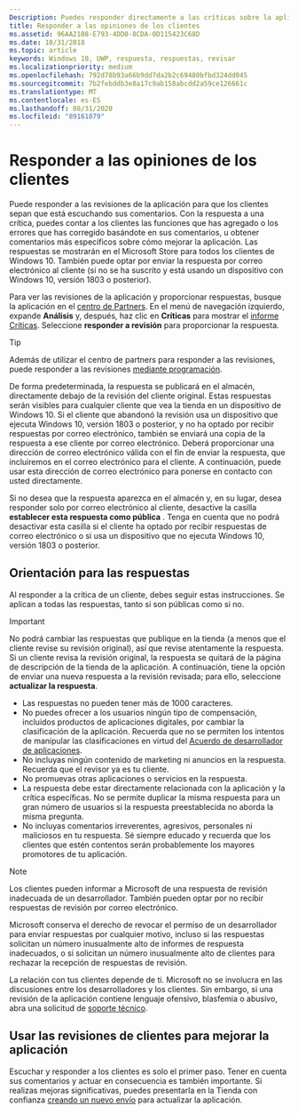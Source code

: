 ```yaml
---
Description: Puedes responder directamente a las críticas sobre la aplicación para que los clientes sepan que lees sus comentarios.
title: Responder a las opiniones de los clientes
ms.assetid: 96AA2108-E793-4DD0-8CDA-0D115423C68D
ms.date: 10/31/2018
ms.topic: article
keywords: Windows 10, UWP, respuesta, respuestas, revisar
ms.localizationpriority: medium
ms.openlocfilehash: 792d78b93a66b9dd7da2b2c69480bfbd324dd045
ms.sourcegitcommit: 7b2febddb3e8a17c9ab158abcdd2a59ce126661c
ms.translationtype: MT
ms.contentlocale: es-ES
ms.lasthandoff: 08/31/2020
ms.locfileid: "89161879"
---
```

# <a name="respond-to-customer-reviews"></a>Responder a las opiniones de los clientes


Puede responder a las revisiones de la aplicación para que los clientes sepan que está escuchando sus comentarios. Con la respuesta a una crítica, puedes contar a los clientes las funciones que has agregado o los errores que has corregido basándote en sus comentarios, u obtener comentarios más específicos sobre cómo mejorar la aplicación. Las respuestas se mostrarán en el Microsoft Store para todos los clientes de Windows 10. También puede optar por enviar la respuesta por correo electrónico al cliente (si no se ha suscrito y está usando un dispositivo con Windows 10, versión 1803 o posterior).

Para ver las revisiones de la aplicación y proporcionar respuestas, busque la aplicación en el [centro de Partners](https://partner.microsoft.com/dashboard). En el menú de navegación izquierdo, expande **Análisis** y, después, haz clic en **Críticas** para mostrar el [informe Críticas](reviews-report.md). Seleccione **responder a revisión** para proporcionar la respuesta.

> [!TIP]
> Además de utilizar el centro de partners para responder a las revisiones, puede responder a las revisiones [mediante programación](../monetize/submit-responses-to-app-reviews.md).

De forma predeterminada, la respuesta se publicará en el almacén, directamente debajo de la revisión del cliente original. Estas respuestas serán visibles para cualquier cliente que vea la tienda en un dispositivo de Windows 10. Si el cliente que abandonó la revisión usa un dispositivo que ejecuta Windows 10, versión 1803 o posterior, y no ha optado por recibir respuestas por correo electrónico, también se enviará una copia de la respuesta a ese cliente por correo electrónico.  Deberá proporcionar una dirección de correo electrónico válida con el fin de enviar la respuesta, que incluiremos en el correo electrónico para el cliente. A continuación, puede usar esta dirección de correo electrónico para ponerse en contacto con usted directamente.

Si no desea que la respuesta aparezca en el almacén y, en su lugar, desea responder solo por correo electrónico al cliente, desactive la casilla **establecer esta respuesta como pública** . Tenga en cuenta que no podrá desactivar esta casilla si el cliente ha optado por recibir respuestas de correo electrónico o si usa un dispositivo que no ejecuta Windows 10, versión 1803 o posterior.

## <a name="guidelines-for-responses"></a>Orientación para las respuestas

Al responder a la crítica de un cliente, debes seguir estas instrucciones. Se aplican a todas las respuestas, tanto si son públicas como si no.

> [!IMPORTANT]
> No podrá cambiar las respuestas que publique en la tienda (a menos que el cliente revise su revisión original), así que revise atentamente la respuesta. Si un cliente revisa la revisión original, la respuesta se quitará de la página de descripción de la tienda de la aplicación. A continuación, tiene la opción de enviar una nueva respuesta a la revisión revisada; para ello, seleccione **actualizar la respuesta**.

-   Las respuestas no pueden tener más de 1000 caracteres.
-   No puedes ofrecer a los usuarios ningún tipo de compensación, incluidos productos de aplicaciones digitales, por cambiar la clasificación de la aplicación. Recuerda que no se permiten los intentos de manipular las clasificaciones en virtud del [Acuerdo de desarrollador de aplicaciones](/legal/windows/agreements/app-developer-agreement).
-   No incluyas ningún contenido de marketing ni anuncios en la respuesta. Recuerda que el revisor ya es tu cliente.
-   No promuevas otras aplicaciones o servicios en la respuesta.
-   La respuesta debe estar directamente relacionada con la aplicación y la crítica específicas. No se permite duplicar la misma respuesta para un gran número de usuarios si la respuesta preestablecida no aborda la misma pregunta.
-   No incluyas comentarios irreverentes, agresivos, personales ni maliciosos en tu respuesta. Sé siempre educado y recuerda que los clientes que estén contentos serán probablemente los mayores promotores de tu aplicación.

> [!NOTE]
> Los clientes pueden informar a Microsoft de una respuesta de revisión inadecuada de un desarrollador. También pueden optar por no recibir respuestas de revisión por correo electrónico.
>
> Microsoft conserva el derecho de revocar el permiso de un desarrollador para enviar respuestas por cualquier motivo, incluso si las respuestas solicitan un número inusualmente alto de informes de respuesta inadecuados, o si solicitan un número inusualmente alto de clientes para rechazar la recepción de respuestas de revisión.

La relación con tus clientes depende de ti. Microsoft no se involucra en las discusiones entre los desarrolladores y los clientes. Sin embargo, si una revisión de la aplicación contiene lenguaje ofensivo, blasfemia o abusivo, abra una solicitud de [soporte técnico](https://developer.microsoft.com/windows/support).


## <a name="use-customer-reviews-to-improve-your-app"></a>Usar las revisiones de clientes para mejorar la aplicación

Escuchar y responder a los clientes es solo el primer paso. Tener en cuenta sus comentarios y actuar en consecuencia es también importante. Si realizas mejoras significativas, puedes presentarla en la Tienda con confianza [creando un nuevo envío](app-submissions.md) para actualizar la aplicación.